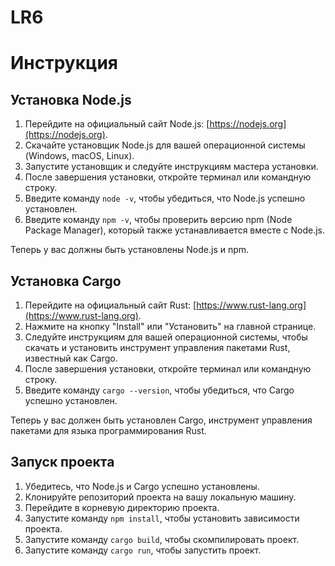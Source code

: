# LR6

# Инструкция

## Установка Node.js

1. Перейдите на официальный сайт Node.js: [https://nodejs.org](https://nodejs.org).
2. Скачайте установщик Node.js для вашей операционной системы (Windows, macOS, Linux).
3. Запустите установщик и следуйте инструкциям мастера установки.
4. После завершения установки, откройте терминал или командную строку.
5. Введите команду `node -v`, чтобы убедиться, что Node.js успешно установлен.
6. Введите команду `npm -v`, чтобы проверить версию npm (Node Package Manager), который также устанавливается вместе с Node.js.

Теперь у вас должны быть установлены Node.js и npm.

## Установка Cargo

1. Перейдите на официальный сайт Rust: [https://www.rust-lang.org](https://www.rust-lang.org).
2. Нажмите на кнопку "Install" или "Установить" на главной странице.
3. Следуйте инструкциям для вашей операционной системы, чтобы скачать и установить инструмент управления пакетами Rust, известный как Cargo.
4. После завершения установки, откройте терминал или командную строку.
5. Введите команду `cargo --version`, чтобы убедиться, что Cargo успешно установлен.

Теперь у вас должен быть установлен Cargo, инструмент управления пакетами для языка программирования Rust.

## Запуск проекта

1. Убедитесь, что Node.js и Cargo успешно установлены.
2. Клонируйте репозиторий проекта на вашу локальную машину.
3. Перейдите в корневую директорию проекта.
4. Запустите команду `npm install`, чтобы установить зависимости проекта.
5. Запустите команду `cargo build`, чтобы скомпилировать проект.
6. Запустите команду `cargo run`, чтобы запустить проект.
